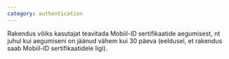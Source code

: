 ```yaml
---
category: authentication
---
```

Rakendus võiks kasutajat teavitada Mobiil-ID sertifikaatide aegumisest, nt juhul
kui aegumiseni on jäänud vähem kui 30 päeva (eeldusel, et rakendus saab
Mobiil-ID sertifikaatidele ligi).
